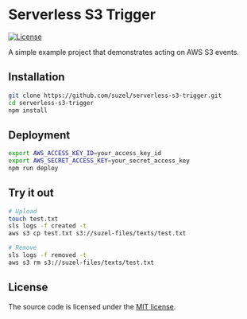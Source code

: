 # Serverless S3 Trigger

[![License][license-image]][license-url]

A simple example project that demonstrates acting on AWS S3 events.

## Installation

```sh
git clone https://github.com/suzel/serverless-s3-trigger.git
cd serverless-s3-trigger
npm install
```

## Deployment

```sh
export AWS_ACCESS_KEY_ID=your_access_key_id
export AWS_SECRET_ACCESS_KEY=your_secret_access_key
npm run deploy
```

## Try it out

```sh
# Upload
touch test.txt
sls logs -f created -t
aws s3 cp test.txt s3://suzel-files/texts/test.txt

# Remove
sls logs -f removed -t
aws s3 rm s3://suzel-files/texts/test.txt
```

## License

The source code is licensed under the [MIT license](LICENSE).

[license-image]: https://img.shields.io/badge/license-MIT-blue.svg
[license-url]: LICENSE

